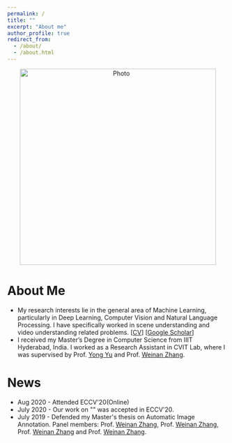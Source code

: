 ```yaml
---
permalink: /
title: ""
excerpt: "About me"
author_profile: true
redirect_from: 
  - /about/
  - /about.html
---
```


<p align="center">
  <img src="https://ayushidutta.github.io/images/ayu.jpg?raw=true" alt="Photo" style="width: 450px;"/> 
</p>

# About Me
* My research interests lie in the general area of Machine Learning, particularly in Deep Learning, Computer Vision and Natural Language Processing. I have specifically worked in scene understanding and video understanding related problems. [[CV](https://ayushidutta.github.io/files/Ayushi_Dutta_CV.pdf)] [[Google Scholar](https://scholar.google.com/citations?user=Y_ANudsAAAAJ&hl=en)]
* I received my Master’s Degree in Computer Science from IIIT Hyderabad, India. I worked as a Research Assistant in CVIT Lab, where I was supervised by Prof. [Yong Yu](http://apex.sjtu.edu.cn/members/yyu) and Prof. [Weinan Zhang](http://wnzhang.net/).

# News
* Aug 2020 - Attended ECCV'20(Online)
* July 2020 - Our work on "" was accepted in ECCV'20.
* July 2019 - Defended my Master's thesis on Automatic Image Annotation. Panel members: Prof. [Weinan Zhang](http://wnzhang.net/), Prof. [Weinan Zhang](http://wnzhang.net/), Prof. [Weinan Zhang](http://wnzhang.net/) and Prof. [Weinan Zhang](http://wnzhang.net/).
